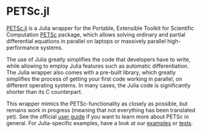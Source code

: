 # PETSc.jl

 [PETSc.jl](https://github.com/JuliaParallel/PETSc.jl) is a Julia wrapper for the Portable, Extensible Toolkit for Scientific Computation [PETSc](https://petsc.org/release/documentation/manual/) package, which allows solving ordinary and partial differential equations in parallel on laptops or massively parallel high-performance systems.

 The use of Julia greatly simplifies the code that developers have to write, while allowing to employ Julia features such as automatic differentiation. The Julia wrapper also comes with a pre-built library, which greatly simplifies the process of getting your first code working in parallel, on different operating systems. In many cases, the Julia code is significantly shorter than its C counterpart.

 This wrapper mimics the PETSc-functionality as closely as possible, but remains work in progress (meaning that not everything has been translated yet). See the official [user guide](https://petsc.org/release/overview/) if you want to learn more about PETSc in general. For Julia-specific examples, have a look at our [examples](https://github.com/JuliaParallel/PETSc.jl/tree/master/examples) or [tests](https://github.com/JuliaParallel/PETSc.jl/tree/master/test). 